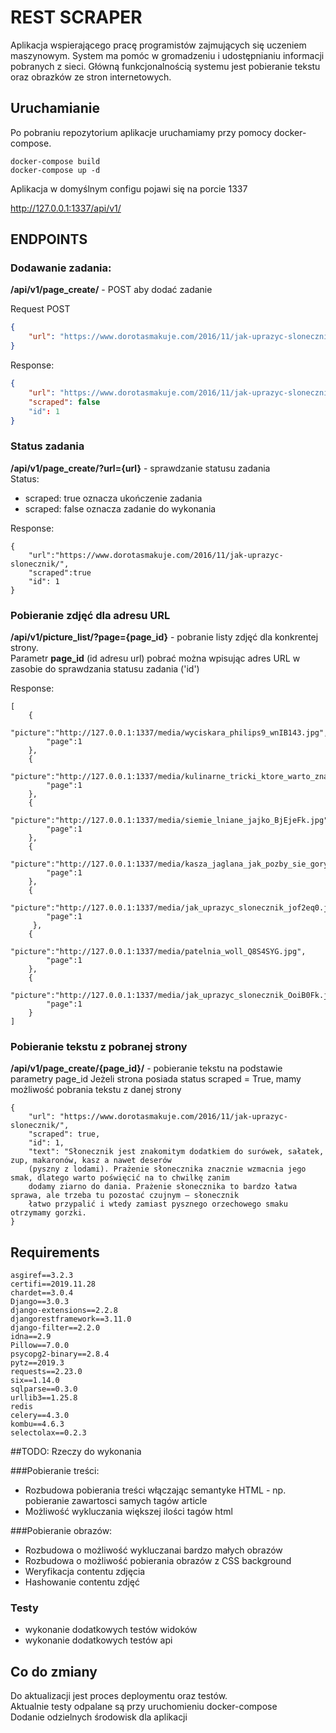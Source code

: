 # REST SCRAPER
Aplikacja wspierającego pracę programistów zajmujących się uczeniem maszynowym. 
System ma pomóc w gromadzeniu i udostępnianiu informacji pobranych z sieci. 
Główną funkcjonalnością systemu jest pobieranie tekstu oraz obrazków ze stron internetowych.


## Uruchamianie
Po pobraniu repozytorium aplikacje uruchamiamy przy pomocy docker-compose.
```
docker-compose build
docker-compose up -d
```

Aplikacja w domyślnym configu pojawi się na porcie 1337

http://127.0.0.1:1337/api/v1/



## ENDPOINTS

### Dodawanie zadania:

__/api/v1/page_create/__ - POST aby dodać zadanie

Request POST
```json
{
    "url": "https://www.dorotasmakuje.com/2016/11/jak-uprazyc-slonecznik/"
}
```

Response:
```json
{
    "url": "https://www.dorotasmakuje.com/2016/11/jak-uprazyc-slonecznik/",
    "scraped": false
    "id": 1
}
```

### Status zadania

__/api/v1/page_create/?url={url}__ - sprawdzanie statusu zadania<br>
Status:
- scraped: true oznacza ukończenie zadania
- scraped: false oznacza zadanie do wykonania

Response:
```
{
    "url":"https://www.dorotasmakuje.com/2016/11/jak-uprazyc-slonecznik/",
    "scraped":true
    "id": 1
}
```
### Pobieranie zdjęć dla adresu URL
__/api/v1/picture_list/?page={page_id}__ - pobranie listy zdjęć dla konkrentej strony.<br>
Parametr __page_id__ (id adresu url) pobrać można wpisując adres URL w zasobie do sprawdzania statusu zadania ('id')


Response:

```
[
    {
        "picture":"http://127.0.0.1:1337/media/wyciskara_philips9_wnIB143.jpg",
        "page":1
    },
    {
        "picture":"http://127.0.0.1:1337/media/kulinarne_tricki_ktore_warto_znac_LQQQpxr.jpg",
        "page":1
    },
    {
        "picture":"http://127.0.0.1:1337/media/siemie_lniane_jajko_BjEjeFk.jpg",
        "page":1
    },
    {
        "picture":"http://127.0.0.1:1337/media/kasza_jaglana_jak_pozby_sie_goryczki_J9cfULS.jpg",
        "page":1
    },
    {
        "picture":"http://127.0.0.1:1337/media/jak_uprazyc_slonecznik_jof2eq0.jpg",
        "page":1
     },
    {
        "picture":"http://127.0.0.1:1337/media/patelnia_woll_Q8S4SYG.jpg",
        "page":1
    },
    {
        "picture":"http://127.0.0.1:1337/media/jak_uprazyc_slonecznik_OoiB0Fk.jpg",
        "page":1
    }
]
```

### Pobieranie tekstu z pobranej strony
__/api/v1/page_create/{page_id}/__ - pobieranie tekstu na podstawie parametry page_id
Jeżeli strona posiada status scraped = True, mamy możliwość pobrania tekstu z danej strony 
```
{
    "url": "https://www.dorotasmakuje.com/2016/11/jak-uprazyc-slonecznik/",
    "scraped": true,
    "id": 1,
    "text": "Słonecznik jest znakomitym dodatkiem do surówek, sałatek, zup, makaronów, kasz a nawet deserów 
    (pyszny z lodami). Prażenie słonecznika znacznie wzmacnia jego smak, dlatego warto poświęcić na to chwilkę zanim 
    dodamy ziarno do dania. Prażenie słonecznika to bardzo łatwa sprawa, ale trzeba tu pozostać czujnym – słonecznik 
    łatwo przypalić i wtedy zamiast pysznego orzechowego smaku otrzymamy gorzki.
}
```


## Requirements


```
asgiref==3.2.3
certifi==2019.11.28
chardet==3.0.4
Django==3.0.3
django-extensions==2.2.8
djangorestframework==3.11.0
django-filter==2.2.0
idna==2.9
Pillow==7.0.0
psycopg2-binary==2.8.4
pytz==2019.3
requests==2.23.0
six==1.14.0
sqlparse==0.3.0
urllib3==1.25.8
redis
celery==4.3.0
kombu==4.6.3
selectolax==0.2.3

```


##TODO:
Rzeczy do wykonania

###Pobieranie treści:
 - Rozbudowa pobierania treści włączając semantyke HTML - np. pobieranie zawartosci samych tagów article
 - Możliwość wykluczania większej ilości tagów html
  
###Pobieranie obrazów:
 - Rozbudowa o możliwość wykluczanai bardzo małych obrazów
 - Rozbudowa o możliwość pobierania obrazów z CSS background
 - Weryfikacja contentu zdjęcia
 - Hashowanie contentu zdjęć
 
### Testy
 - wykonanie dodatkowych testów widoków
 - wykonanie dodatkowych testów api
 
## Co do zmiany
 Do aktualizacji jest proces deploymentu oraz testów. <br> 
Aktualnie testy odpalane są przy uruchomieniu docker-compose <br> 
 Dodanie odzielnych środowisk dla aplikacji